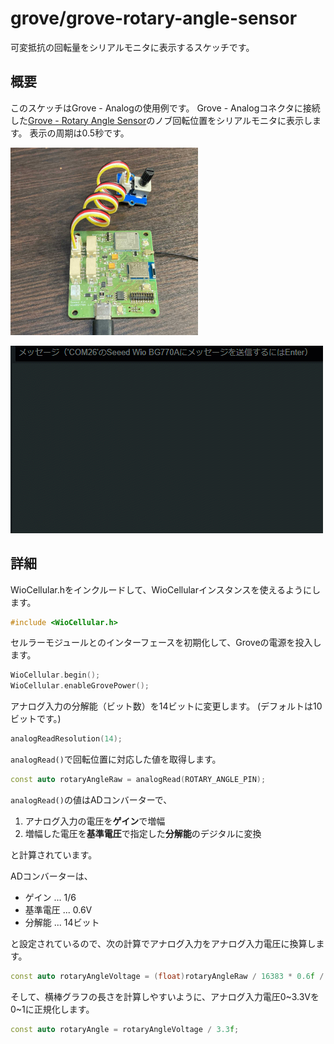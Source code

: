 # grove/grove-rotary-angle-sensor

可変抵抗の回転量をシリアルモニタに表示するスケッチです。

## 概要

このスケッチはGrove - Analogの使用例です。
Grove - Analogコネクタに接続した[Grove - Rotary Angle Sensor](https://www.seeedstudio.com/Grove-Rotary-Angle-Sensor.html)のノブ回転位置をシリアルモニタに表示します。
表示の周期は0.5秒です。

<a href="../../media/45.jpg"><img src="../../media/45.jpg" width="300"></a>

<a href="../../media/46.gif"><img src="../../media/46.gif" width="500"></a>

## 詳細

WioCellular.hをインクルードして、WioCellularインスタンスを使えるようにします。

```cpp
#include <WioCellular.h>
```

セルラーモジュールとのインターフェースを初期化して、Groveの電源を投入します。

```cpp
WioCellular.begin();
WioCellular.enableGrovePower();
```

アナログ入力の分解能（ビット数）を14ビットに変更します。
(デフォルトは10ビットです。)

```cpp
analogReadResolution(14);
```

`analogRead()`で回転位置に対応した値を取得します。

```cpp
const auto rotaryAngleRaw = analogRead(ROTARY_ANGLE_PIN);
```

`analogRead()`の値はADコンバーターで、

1. アナログ入力の電圧を**ゲイン**で増幅
2. 増幅した電圧を**基準電圧**で指定した**分解能**のデジタルに変換

と計算されています。

ADコンバーターは、

* ゲイン ... 1/6
* 基準電圧 ... 0.6V
* 分解能 ... 14ビット

と設定されているので、次の計算でアナログ入力をアナログ入力電圧に換算します。

```cpp
const auto rotaryAngleVoltage = (float)rotaryAngleRaw / 16383 * 0.6f / (1.0f / 6);
```

そして、横棒グラフの長さを計算しやすいように、アナログ入力電圧0~3.3Vを0~1に正規化します。

```cpp
const auto rotaryAngle = rotaryAngleVoltage / 3.3f;
```

